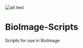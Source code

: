 ![alt text](https://github.com/RepoErik/BioImage/blob/master/banner.bmp?raw=true)
# BioImage-Scripts
Scripts for use in BioImage
